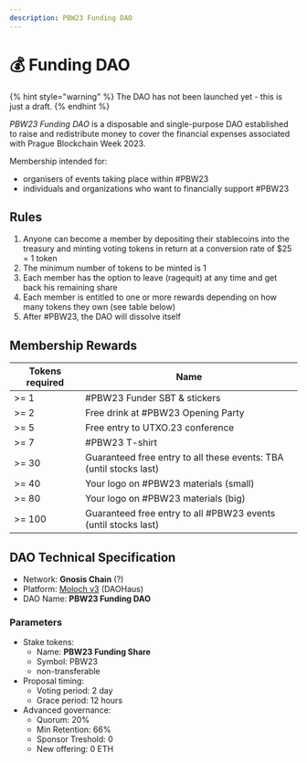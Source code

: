 ```yaml
---
description: PBW23 Funding DAO
---
```


# 💰 Funding DAO

{% hint style="warning" %}
The DAO has not been launched yet - this is just a draft.
{% endhint %}

_PBW23 Funding DAO_ is a disposable and single-purpose DAO established to raise and redistribute money to cover the financial expenses associated with Prague Blockchain Week 2023.

Membership intended for:

* organisers of events taking place within #PBW23
* individuals and organizations who want to financially support #PBW23

## Rules

1. Anyone can become a member by depositing their stablecoins into the treasury and minting voting tokens in return at a conversion rate of $25 = 1 token
2. The minimum number of tokens to be minted is 1
3. Each member has the option to leave (ragequit) at any time and get back his remaining share
4. Each member is entitled to one or more rewards depending on how many tokens they own (see table below)
5. After #PBW23, the DAO will dissolve itself

## Membership Rewards

| Tokens required | Name                                                               |
| --------------- | ------------------------------------------------------------------ |
| >= 1            | #PBW23 Funder SBT & stickers                                       |
| >= 2            | Free drink at #PBW23 Opening Party                                 |
| >= 5            | Free entry to UTXO.23 conference                                   |
| >= 7            | #PBW23 T-shirt                                                     |
| >= 30           | Guaranteed free entry to all these events: TBA (until stocks last) |
| >= 40           | Your logo on #PBW23 materials (small)                              |
| >= 80           | Your logo on #PBW23 materials (big)                                |
| >= 100          | Guaranteed free entry to all #PBW23 events (until stocks last)     |

## DAO Technical Specification

* Network: **Gnosis Chain** (?)
* Platform: [Moloch v3](https://daohaus.club/moloch) (DAOHaus)
* DAO Name: **PBW23 Funding DAO**

### **Parameters**

* Stake tokens:
  * Name: **PBW23 Funding Share**
  * Symbol: PBW23
  * non-transferable
* Proposal timing:
  * Voting period: 2 day
  * Grace period: 12 hours
* Advanced governance:
  * Quorum: 20%
  * Min Retention: 66%
  * Sponsor Treshold: 0
  * New offering: 0 ETH
